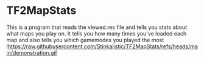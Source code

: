 # TF2MapStats
This is a program that reads the viewed.res file and tells you stats about what maps you play on. It tells you how many times you've loaded each map and also tells you which gamemodes you played the most
!https://raw.githubusercontent.com/Stinkalistic/TF2MapStats/refs/heads/main/demonstration.gif
